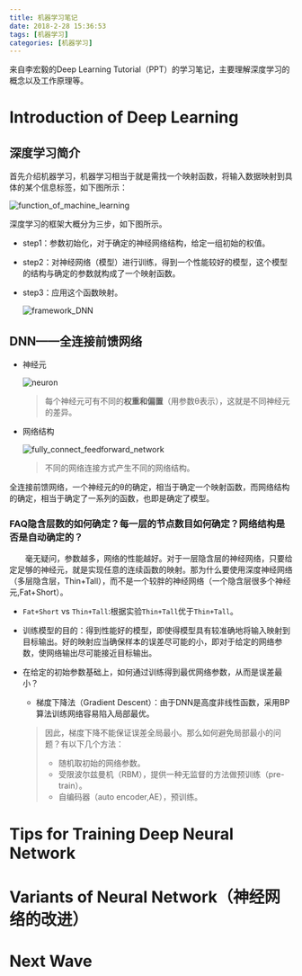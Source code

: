 ```yaml
---
title: 机器学习笔记
date: 2018-2-28 15:36:53
tags: [机器学习]
categories: [机器学习]
---
```


来自李宏毅的Deep Learning Tutorial（PPT）的学习笔记，主要理解深度学习的概念以及工作原理等。

#  Introduction of Deep Learning

## 深度学习简介

首先介绍机器学习，机器学习相当于就是需找一个映射函数，将输入数据映射到具体的某个信息标签，如下图所示：

![function_of_machine_learning](/images/function_of_machine_learning.png)

深度学习的框架大概分为三步，如下图所示。

- step1：参数初始化，对于确定的神经网络结构，给定一组初始的权值。
- step2：对神经网络（模型）进行训练，得到一个性能较好的模型，这个模型的结构与确定的参数就构成了一个映射函数。
- step3：应用这个函数映射。

	![framework_DNN](/images/framework_DNN.png)

## DNN——全连接前馈网络

- 神经元

	![neuron](/images/neuron.png)
	
	> 每个神经元可有不同的**权重和偏置**（用参数θ表示），这就是不同神经元的差异。

- 网络结构

	![fully_connect_feedforward_network](/images/fully_connect_feedforward_network.png)

	> 不同的网络连接方式产生不同的网络结构。

全连接前馈网络，一个神经元的θ的确定，相当于确定一个映射函数，而网络结构的确定，相当于确定了一系列的函数，也即是确定了模型。

### FAQ隐含层数的如何确定？每一层的节点数目如何确定？网络结构是否是自动确定的？

　　毫无疑问，参数越多，网络的性能越好。对于一层隐含层的神经网络，只要给定足够的神经元，就是实现任意的连续函数的映射。那为什么要使用深度神经网络（多层隐含层，Thin+Tall），而不是一个较胖的神经网络（一个隐含层很多个神经元,Fat+Short）。

- `Fat+Short` vs `Thin+Tall`:根据实验`Thin+Tall`优于`Thin+Tall`。


- 训练模型的目的：得到性能好的模型，即使得模型具有较准确地将输入映射到目标输出。好的映射应当确保样本的误差尽可能的小，即对于给定的网络参数，使网络输出尽可能接近目标输出。

- 在给定的初始参数基础上，如何通过训练得到最优网络参数，从而是误差最小？

	- 梯度下降法（Gradient Descent）：由于DNN是高度非线性函数，采用BP算法训练网络容易陷入局部最优。
	> 因此，梯度下降不能保证误差全局最小。那么如何避免局部最小的问题？有以下几个方法：
	> - 随机取初始的网络参数。
	> - 受限波尔兹曼机（RBM），提供一种无监督的方法做预训练（pre-train）。
	> - 自编码器（auto encoder,AE），预训练。


#  Tips for Training Deep Neural Network

#  Variants of Neural Network（神经网络的改进）

# Next Wave

